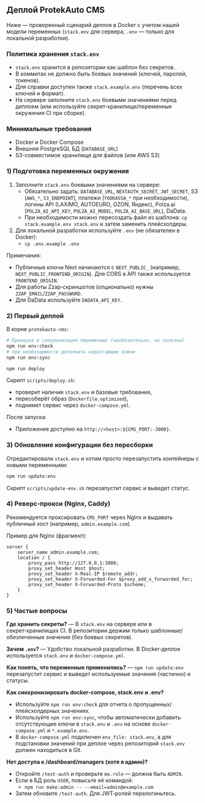 ## Деплой ProtekAuto CMS

Ниже — проверенный сценарий деплоя в Docker с учетом нашей модели переменных (`stack.env` для сервера, `.env` — только для локальной разработки).

### Политика хранения `stack.env`
- `stack.env` хранится в репозитории как шаблон без секретов.
- В коммитах не должно быть боевых значений (ключей, паролей, токенов).
- Для справки доступен также `stack.example.env` (перечень всех ключей и формат).
- На сервере заполните `stack.env` боевыми значениями перед деплоем (или используйте секрет‑хранилище/переменные окружения CI при сборке).

### Минимальные требования
- Docker и Docker Compose
- Внешняя PostgreSQL БД (`DATABASE_URL`)
- S3-совместимое хранилище для файлов (или AWS S3)

### 1) Подготовка переменных окружения
1. Заполните `stack.env` боевыми значениями на сервере:
   - Обязательно задать: `DATABASE_URL`, `NEXTAUTH_SECRET`, `JWT_SECRET`, S3 (`AWS_*`, `S3_ENDPOINT`), платежи (`YOOKASSA_*` при необходимости), логины API (LAXIMO, AUTOEURO, OZON, Яндекс), Polza.ai (`POLZA_AI_API_KEY`, `POLZA_AI_MODEL`, `POLZA_AI_BASE_URL`), DaData.
   - При необходимости можно пересоздать файл из шаблона: `cp stack.example.env stack.env` и затем заменить плейсхолдеры.
2. Для локальной разработки используйте `.env` (не обязателен в Docker):
   - `cp .env.example .env`

Примечания:
- Публичные ключи Next начинаются с `NEXT_PUBLIC_` (например, `NEXT_PUBLIC_FRONTEND_ORIGIN`). Для CORS в API также используется `FRONTEND_ORIGIN`.
- Для работы Zzap‑скриншотов (опционально) нужны `ZZAP_EMAIL`/`ZZAP_PASSWORD`.
- Для DaData используйте `DADATA_API_KEY`.

### 2) Первый деплой
В корне `protekauto-cms`:

```bash
# Проверка и синхронизация переменных (необязательно, но полезно)
npm run env:check
# при необходимости дополнить недостающие ключи
npm run env:sync

npm run deploy
```

Скрипт `scripts/deploy.sh`:
- проверит наличие `stack.env` и базовые требования,
- пересоберёт образ (`Dockerfile.optimized`),
- поднимет сервис через `docker-compose.yml`.

После запуска:
- Приложение доступно на `http://<host>:${CMS_PORT:-3000}`.

### 3) Обновление конфигурации без пересборки
Отредактировали `stack.env` и хотим просто перезапустить контейнеры с новыми переменными:

```bash
npm run update:env
```

Скрипт `scripts/update-env.sh` перезапустит сервис и выведет статус.

### 4) Реверс‑прокси (Nginx, Caddy)
Рекомендуется проксировать `CMS_PORT` через Nginx и выдавать публичный хост (например, `admin.example.com`).

Пример для Nginx (фрагмент):
```
server {
    server_name admin.example.com;
    location / {
        proxy_pass http://127.0.0.1:3000;
        proxy_set_header Host $host;
        proxy_set_header X-Real-IP $remote_addr;
        proxy_set_header X-Forwarded-For $proxy_add_x_forwarded_for;
        proxy_set_header X-Forwarded-Proto $scheme;
    }
}
```

### 5) Частые вопросы
**Где хранить секреты?** — В `stack.env` на сервере или в секрет‑хранилищах CI. В репозитории держим только шаблонные/обезличенные значения (без боевых секретов).

**Зачем `.env`?** — Удобство локальной разработки. В Docker‑деплое используется `stack.env` и `docker-compose.yml`.

**Как понять, что переменные применились?** — `npm run update:env` перезапустит сервис и выведет используемые значения (частично) и статусы.

**Как синхронизировать docker-compose, stack.env и .env?**
- Используйте `npm run env:check` для отчета о пропущенных/плейсхолдерных значениях.
- Используйте `npm run env:sync`, чтобы автоматически добавить отсутствующие ключи в `stack.env` и `.env` на основе `docker-compose.yml` и `*.example.env`.
- В `docker-compose.yml` подключен `env_file: stack.env`, а для подстановки значений при деплое через репозиторий `stack.env` должен находиться в Git.

**Нет доступа к /dashboard/managers (хотя я админ)?**
- Откройте `/test-auth` и проверьте `me.role` — должна быть `ADMIN`.
- Если в БД роль `USER`, повысьте её командой:
  - `npm run make:admin -- --email=admin@example.com`
- Затем обновите `/test-auth`. Для JWT‑ролей перелогиньтесь.
